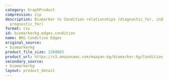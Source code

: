 ```yaml
---
category: GraphProduct
compression: zip
description: Biomarker to Condition relationships (diagnostic_for, indicates_risk_of_developing,
  prognostic_for)
format: csv
id: biomarkerkg.edges.condition
name: BKG Condition Edges
original_source:
- biomarkerkg
product_file_size: 1204603
product_url: https://s3.amazonaws.com/maayan-kg/biomarker-kg/Condition.edges.zip
secondary_source:
- biomarkerkg
layout: product_detail
---
```

